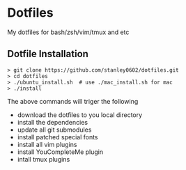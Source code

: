 # Dotfiles
My dotfiles for bash/zsh/vim/tmux and etc

## Dotfile Installation

```
> git clone https://github.com/stanley0602/dotfiles.git
> cd dotfiles
> ./ubuntu_install.sh  # use ./mac_install.sh for mac
> ./install
```

The above commands will triger the following
* download the dotfiles to you local directory
* install the dependencies
* update all git submodules
* install patched special fonts
* install all vim plugins
* install YouCompleteMe plugin
* intall tmux plugins
